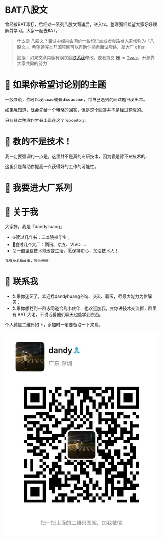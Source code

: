 # BAT八股文

曾经被BAT毒打，后经过一系列八股文背诵后，进入tx。整理面经希望大家好好理解并学习。大家一起去BAT。

> 什么是 八股文？面试中经常会问的一些知识点或者套路被大家戏称为『八股文』。希望读完本开源项目可以帮助你熟悉面试套路、拿大厂 offer。
> 
> 勘误：如果文章内容有误欢迎[联系我](#-联系我)修改，或者提交 [`PR`](https://github.com/dandyhuang/interview_skills_BAT/pulls) or [`Issue`](https://github.com/dandyhuang/interview_skills_BAT/issues)，开源靠大家共同的努力！


# 🧐 如果你希望讨论别的主题

一般来说，你可以发issue或者discussion，将自己遇到的面试题目发出来。

如果我知道，就会先给一个粗略的回答，但是这个回答并不是经过整理的。

只有经过整理的才会出现在这个repository。


# 🤔 教的不是技术！

我一定要强调的一点是，这里并不是真的专研技术，因为背是背不来技术的。

这里只是帮助你提高一点获得好的工作的可能性。

# 🎯 我要进大厂系列

# 🤩 关于我

大家好，我是『dandyhuang』

- ☕读过几年书：二本院校毕业；
- 🌟浪过几个大厂：腾讯、京东、VIVO……
- 😗一直坚信技术能改变生活，愿保持初心，加油技术人！

```
我有技术和故事，等你来撩！
```

# 📱 联系我

- 如果你迷茫了，欢迎找dandyhuang咨询、交流、聊天，尽最大能力为你解答；
- 如果你想找到一群志同道合的小伙伴，也欢迎加我，拉你进技术交流群，群里有 BAT 大佬，不说话看他们聊天也能学到东西。

个人微信二维码如下，添加时一定要备注一下来意。


![dandyhuang.jpg](img/dandyhuang.jpg)
